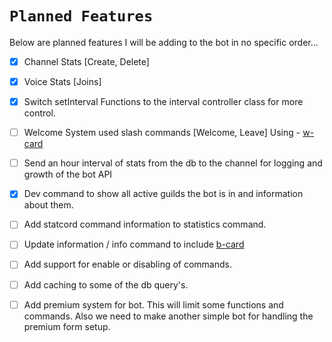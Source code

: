 # `Planned Features`

Below are planned features I will be adding to the bot in no specific order...

- [x] Channel Stats \[Create, Delete]

- [x] Voice Stats \[Joins]

- [x] Switch setInterval Functions to the interval controller class for more control.

- [ ] Welcome System used slash commands \[Welcome, Leave] Using - [w-card](https://github.com/AKORA-Studios/DiscordWelcomeCard)

- [ ] Send an hour interval of stats from the db to the channel for logging and growth of the bot API

- [x] Dev command to show all active guilds the bot is in and information about them.

- [ ] Add statcord command information to statistics command.

- [ ] Update information / info command to include [b-card](https://github.com/discord-card/bot)

- [ ] Add support for enable or disabling of commands.

- [ ] Add caching to some of the db query's.

- [ ] Add premium system for bot. This will limit some functions and commands. Also we need to make another simple bot for handling the premium form setup.